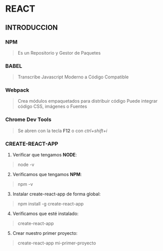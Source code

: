 # REACT

## INTRODUCCION

### NPM

> Es un Repositorio y Gestor de Paquetes

### BABEL

> Transcribe Javascript Moderno a Código Compatible


### Webpack

> Crea módulos empaquetados para distribuir código
> Puede integrar código CSS, imágenes o Fuentes


### Chrome Dev Tools

> Se abren con la tecla __F12__ o con _ctrl+shift+i_


### CREATE-REACT-APP

1. Verificar que tengamos __NODE__:

> node -v

2. Verificamos que tengamos __NPM__:

> npm -v

3. Instalar create-react-app de forma global:

> npm install -g create-react-app

4. Verificamos que esté instalado:

> create-react-app

5. Crear nuestro primer proyecto:

> create-react-app mi-primer-proyecto















